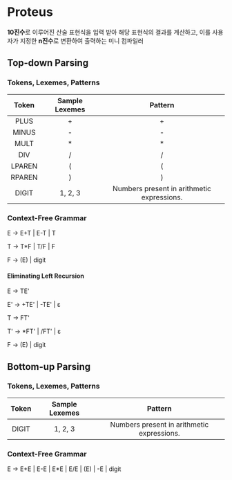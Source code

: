 # Proteus

**10진수**로 이루어진 산술 표현식을 입력 받아 해당 표현식의 결과를 계산하고, 이를 사용자가 지정한 **n진수**로 변환하여 출력하는 미니 컴파일러

## Top-down Parsing

### Tokens, Lexemes, Patterns

| **Token** | **Sample Lexemes** | **Pattern** |
|:-----:|:-----:|:-----:|
| PLUS | + | + |
| MINUS | - | - |
| MULT | * | * |
| DIV | / | / |
| LPAREN | ( | ( |
| RPAREN | ) | ) |
| DIGIT | 1, 2, 3 | Numbers present in arithmetic expressions. |

### Context-Free Grammar

E -> E+T | E-T | T

T -> T*F | T/F | F

F -> (E) | digit

#### Eliminating Left Recursion

E -> TE'

E' -> +TE' | -TE' | ε

T -> FT'

T' -> *FT' | /FT' | ε

F -> (E) | digit

## Bottom-up Parsing

### Tokens, Lexemes, Patterns

| **Token** | **Sample Lexemes** | **Pattern** |
|:-----:|:-----:|:-----:|
| DIGIT | 1, 2, 3 | Numbers present in arithmetic expressions. |


### Context-Free Grammar

E -> E+E | E-E | E*E | E/E | (E) | -E | digit


